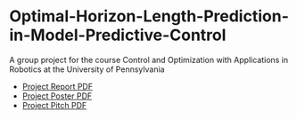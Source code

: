 # Optimal-Horizon-Length-Prediction-in-Model-Predictive-Control
A group project for the course Control and Optimization with Applications in Robotics at the University of Pennsylvania

- [Project Report PDF](https://github.com/Zador-Pataki/Optimal-Horizon-Length-Prediction-in-Model-Predictive-Control/files/7730444/MEAM_517_Group_11_Final_Report.1.pdf)
- [Project Poster PDF](https://github.com/Zador-Pataki/Optimal-Horizon-Length-Prediction-in-Model-Predictive-Control/files/7730431/group_11_presentation.pdf)
- [Project Pitch PDF](https://github.com/Zador-Pataki/Optimal-Horizon-Length-Prediction-in-Model-Predictive-Control/files/7730434/517.Project.Pitch.pdf)


